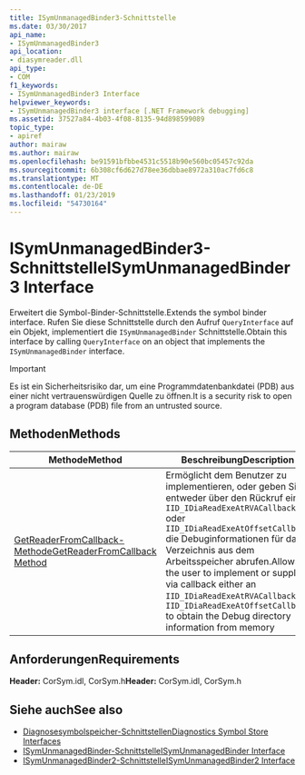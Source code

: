 ```yaml
---
title: ISymUnmanagedBinder3-Schnittstelle
ms.date: 03/30/2017
api_name:
- ISymUnmanagedBinder3
api_location:
- diasymreader.dll
api_type:
- COM
f1_keywords:
- ISymUnmanagedBinder3 Interface
helpviewer_keywords:
- ISymUnmanagedBinder3 interface [.NET Framework debugging]
ms.assetid: 37527a84-4b03-4f08-8135-94d898599089
topic_type:
- apiref
author: mairaw
ms.author: mairaw
ms.openlocfilehash: be91591bfbbe4531c5518b90e560bc05457c92da
ms.sourcegitcommit: 6b308cf6d627d78ee36dbbae8972a310ac7fd6c8
ms.translationtype: MT
ms.contentlocale: de-DE
ms.lasthandoff: 01/23/2019
ms.locfileid: "54730164"
---
```

# <a name="isymunmanagedbinder3-interface"></a><span data-ttu-id="0ffa8-102">ISymUnmanagedBinder3-Schnittstelle</span><span class="sxs-lookup"><span data-stu-id="0ffa8-102">ISymUnmanagedBinder3 Interface</span></span>
<span data-ttu-id="0ffa8-103">Erweitert die Symbol-Binder-Schnittstelle.</span><span class="sxs-lookup"><span data-stu-id="0ffa8-103">Extends the symbol binder interface.</span></span> <span data-ttu-id="0ffa8-104">Rufen Sie diese Schnittstelle durch den Aufruf `QueryInterface` auf ein Objekt, implementiert die `ISymUnmanagedBinder` Schnittstelle.</span><span class="sxs-lookup"><span data-stu-id="0ffa8-104">Obtain this interface by calling `QueryInterface` on an object that implements the `ISymUnmanagedBinder` interface.</span></span>  
  
> [!IMPORTANT]
>  <span data-ttu-id="0ffa8-105">Es ist ein Sicherheitsrisiko dar, um eine Programmdatenbankdatei (PDB) aus einer nicht vertrauenswürdigen Quelle zu öffnen.</span><span class="sxs-lookup"><span data-stu-id="0ffa8-105">It is a security risk to open a program database (PDB) file from an untrusted source.</span></span>  
  
## <a name="methods"></a><span data-ttu-id="0ffa8-106">Methoden</span><span class="sxs-lookup"><span data-stu-id="0ffa8-106">Methods</span></span>  
  
|<span data-ttu-id="0ffa8-107">Methode</span><span class="sxs-lookup"><span data-stu-id="0ffa8-107">Method</span></span>|<span data-ttu-id="0ffa8-108">Beschreibung</span><span class="sxs-lookup"><span data-stu-id="0ffa8-108">Description</span></span>|  
|------------|-----------------|  
|[<span data-ttu-id="0ffa8-109">GetReaderFromCallback-Methode</span><span class="sxs-lookup"><span data-stu-id="0ffa8-109">GetReaderFromCallback Method</span></span>](../../../../docs/framework/unmanaged-api/diagnostics/isymunmanagedbinder3-getreaderfromcallback-method.md)|<span data-ttu-id="0ffa8-110">Ermöglicht dem Benutzer zu implementieren, oder geben Sie entweder über den Rückruf ein `IID_IDiaReadExeAtRVACallback` oder `IID_IDiaReadExeAtOffsetCallback` die Debuginformationen für das Verzeichnis aus dem Arbeitsspeicher abrufen.</span><span class="sxs-lookup"><span data-stu-id="0ffa8-110">Allows the user to implement or supply via callback either an `IID_IDiaReadExeAtRVACallback` or `IID_IDiaReadExeAtOffsetCallback` to obtain the Debug directory information from memory</span></span>|  
  
## <a name="requirements"></a><span data-ttu-id="0ffa8-111">Anforderungen</span><span class="sxs-lookup"><span data-stu-id="0ffa8-111">Requirements</span></span>  
 <span data-ttu-id="0ffa8-112">**Header:** CorSym.idl, CorSym.h</span><span class="sxs-lookup"><span data-stu-id="0ffa8-112">**Header:** CorSym.idl, CorSym.h</span></span>  
  
## <a name="see-also"></a><span data-ttu-id="0ffa8-113">Siehe auch</span><span class="sxs-lookup"><span data-stu-id="0ffa8-113">See also</span></span>
- [<span data-ttu-id="0ffa8-114">Diagnosesymbolspeicher-Schnittstellen</span><span class="sxs-lookup"><span data-stu-id="0ffa8-114">Diagnostics Symbol Store Interfaces</span></span>](../../../../docs/framework/unmanaged-api/diagnostics/diagnostics-symbol-store-interfaces.md)
- [<span data-ttu-id="0ffa8-115">ISymUnmanagedBinder-Schnittstelle</span><span class="sxs-lookup"><span data-stu-id="0ffa8-115">ISymUnmanagedBinder Interface</span></span>](../../../../docs/framework/unmanaged-api/diagnostics/isymunmanagedbinder-interface.md)
- [<span data-ttu-id="0ffa8-116">ISymUnmanagedBinder2-Schnittstelle</span><span class="sxs-lookup"><span data-stu-id="0ffa8-116">ISymUnmanagedBinder2 Interface</span></span>](../../../../docs/framework/unmanaged-api/diagnostics/isymunmanagedbinder2-interface.md)
